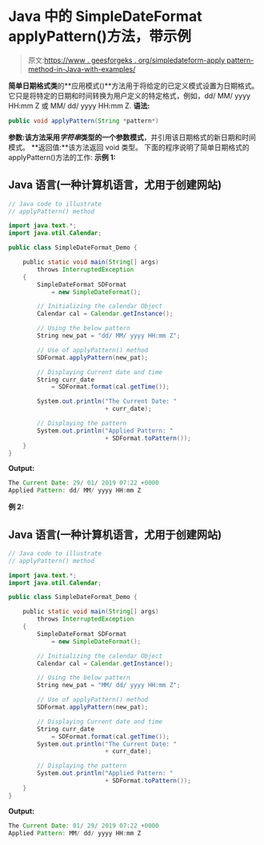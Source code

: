 # Java 中的 SimpleDateFormat applyPattern()方法，带示例

> 原文:[https://www . geesforgeks . org/simpledateform-apply pattern-method-in-Java-with-examples/](https://www.geeksforgeeks.org/simpledateformat-applypattern-method-in-java-with-examples/)

**简单日期格式类**的**应用模式()**方法用于将给定的已定义模式设置为日期格式。它只是将特定的日期和时间转换为用户定义的特定格式，例如，dd/ MM/ yyyy HH:mm Z 或 MM/ dd/ yyyy HH:mm Z.
**语法:**

```java
public void applyPattern(String *pattern*)
```

**参数:**该方法采用*字符串*类型的一个参数**模式**，并引用该日期格式的新日期和时间模式。
**返回值:**该方法返回 void 类型。
下面的程序说明了简单日期格式的 applyPattern()方法的工作:
**示例 1:**

## Java 语言(一种计算机语言，尤用于创建网站)

```java
// Java code to illustrate
// applyPattern() method

import java.text.*;
import java.util.Calendar;

public class SimpleDateFormat_Demo {

    public static void main(String[] args)
        throws InterruptedException
    {
        SimpleDateFormat SDFormat
            = new SimpleDateFormat();

        // Initializing the calendar Object
        Calendar cal = Calendar.getInstance();

        // Using the below pattern
        String new_pat = "dd/ MM/ yyyy HH:mm Z";

        // Use of applyPattern() method
        SDFormat.applyPattern(new_pat);

        // Displaying Current date and time
        String curr_date
            = SDFormat.format(cal.getTime());

        System.out.println("The Current Date: "
                           + curr_date);

        // Displaying the pattern
        System.out.println("Applied Pattern: "
                           + SDFormat.toPattern());
    }
}
```

**Output:** 

```java
The Current Date: 29/ 01/ 2019 07:22 +0000
Applied Pattern: dd/ MM/ yyyy HH:mm Z
```

**例 2:**

## Java 语言(一种计算机语言，尤用于创建网站)

```java
// Java code to illustrate
// applyPattern() method

import java.text.*;
import java.util.Calendar;

public class SimpleDateFormat_Demo {

    public static void main(String[] args)
        throws InterruptedException
    {
        SimpleDateFormat SDFormat
            = new SimpleDateFormat();

        // Initializing the calendar Object
        Calendar cal = Calendar.getInstance();

        // Using the below pattern
        String new_pat = "MM/ dd/ yyyy HH:mm Z";

        // Use of applyPattern() method
        SDFormat.applyPattern(new_pat);

        // Displaying Current date and time
        String curr_date
            = SDFormat.format(cal.getTime());
        System.out.println("The Current Date: "
                           + curr_date);

        // Displaying the pattern
        System.out.println("Applied Pattern: "
                           + SDFormat.toPattern());
    }
}
```

**Output:** 

```java
The Current Date: 01/ 29/ 2019 07:22 +0000
Applied Pattern: MM/ dd/ yyyy HH:mm Z
```